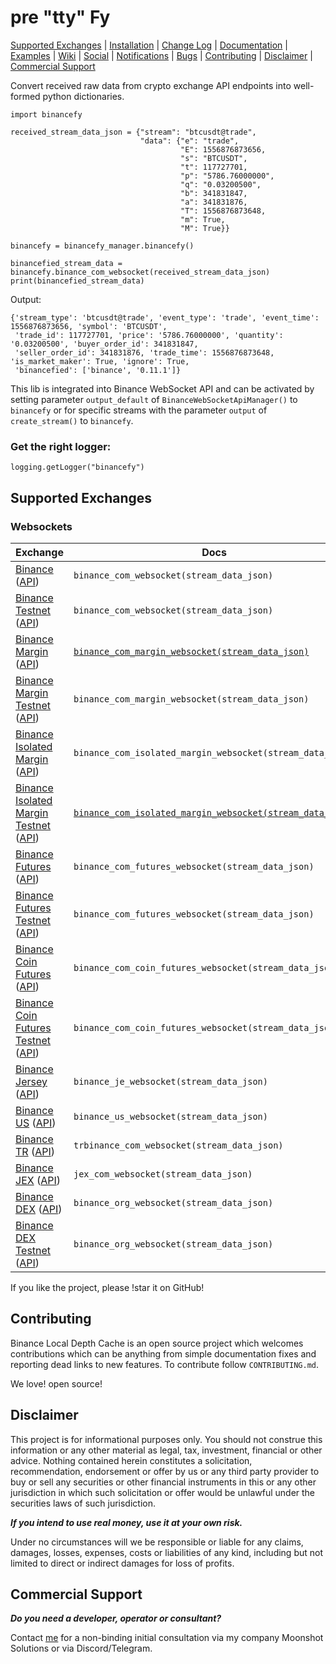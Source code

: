 # pre "tty" Fy
[Supported Exchanges](#supported-exchanges) | [Installation](#installation-and-upgrade) | [Change Log](#change-log) | [Documentation](#documentation) | 
[Examples](#examples) | [Wiki](#wiki) | [Social](#social) | [Notifications](#receive-notifications) | [Bugs](#how-to-report-bugs-or-suggest-improvements) 
| [Contributing](#contributing) | [Disclaimer](#disclaimer) | [Commercial Support](#commercial-support)

Convert received raw data from crypto exchange API endpoints into well-formed python dictionaries.

```
import binancefy

received_stream_data_json = {"stream": "btcusdt@trade",
                             "data": {"e": "trade",
                                      "E": 1556876873656,
                                      "s": "BTCUSDT",
                                      "t": 117727701,
                                      "p": "5786.76000000",
                                      "q": "0.03200500",
                                      "b": 341831847,
                                      "a": 341831876,
                                      "T": 1556876873648,
                                      "m": True,
                                      "M": True}}

binancefy = binancefy_manager.binancefy()

binancefied_stream_data = binancefy.binance_com_websocket(received_stream_data_json)
print(binancefied_stream_data)
```

Output:

```
{'stream_type': 'btcusdt@trade', 'event_type': 'trade', 'event_time': 1556876873656, 'symbol': 'BTCUSDT',
 'trade_id': 117727701, 'price': '5786.76000000', 'quantity': '0.03200500', 'buyer_order_id': 341831847,
 'seller_order_id': 341831876, 'trade_time': 1556876873648, 'is_market_maker': True, 'ignore': True,
 'binancefied': ['binance', '0.11.1']}
```

This lib is integrated into 
Binance WebSocket API 
and can be activated by setting parameter 
`output_default` of `BinanceWebSocketApiManager()` to `binancefy` 
or for specific streams with the parameter 
`output` of `create_stream()` to `binancefy`.

### Get the right logger:
```
logging.getLogger("binancefy")
```

## Supported Exchanges
### Websockets

| Exchange | Docs            | Status | 
| -------- | --------------- | ------ |
| [Binance](https://www.binance.com) ([API](https://github.com/binance-exchange/binance-official-api-docs)) | `binance_com_websocket(stream_data_json)` | STABLE |
| [Binance Testnet](https://testnet.binance.vision/) ([API](https://github.com/binance-exchange/binance-official-api-docs)) | `binance_com_websocket(stream_data_json)` | STABLE |
| [Binance Margin](https://www.binance.com) ([API](https://github.com/binance-exchange/binance-official-api-docs)) | [`binance_com_margin_websocket(stream_data_json)`]() | STABLE |
| [Binance Margin Testnet](https://testnet.binance.vision/) ([API](https://github.com/binance-exchange/binance-official-api-docs)) | `binance_com_margin_websocket(stream_data_json)` | STABLE |
| [Binance Isolated Margin](https://www.binance.com) ([API](https://github.com/binance-exchange/binance-official-api-docs)) | `binance_com_isolated_margin_websocket(stream_data_json)` | STABLE |
| [Binance Isolated Margin Testnet](https://testnet.binance.vision/) ([API](https://github.com/binance-exchange/binance-official-api-docs)) | [`binance_com_isolated_margin_websocket(stream_data_json)`]() | STABLE |
| [Binance Futures](https://www.binance.com) ([API](https://github.com/binance-exchange/binance-official-api-docs)) | `binance_com_futures_websocket(stream_data_json)` | STABLE |
| [Binance Futures Testnet](https://testnet.binancefuture.com) ([API](https://github.com/binance-exchange/binance-official-api-docs)) | `binance_com_futures_websocket(stream_data_json)` | STABLE |
| [Binance Coin Futures](https://www.binance.com) ([API](https://github.com/binance-exchange/binance-official-api-docs)) | `binance_com_coin_futures_websocket(stream_data_json)` | NEEDS_YOUR_HELP |
| [Binance Coin Futures Testnet](https://testnet.binancefuture.com) ([API](https://github.com/binance-exchange/binance-official-api-docs)) | `binance_com_coin_futures_websocket(stream_data_json)` | NEEDS_YOUR_HELP |
| [Binance Jersey](https://www.binance.je) ([API](https://github.com/binance-jersey/binance-official-api-docs/)) | `binance_je_websocket(stream_data_json)` | STABLE |
| [Binance US](https://www.binance.us) ([API](https://github.com/binance-us/binance-official-api-docs)) | `binance_us_websocket(stream_data_json)` | STABLE |
| [Binance TR](https://www.trbinance.com) ([API](https://www.trbinance.com/apidocs)) | `trbinance_com_websocket(stream_data_json)` | STABLE |
| [Binance JEX](https://www.jex.com) ([API](https://jexapi.github.io/api-doc/spot.html#change-log)) | `jex_com_websocket(stream_data_json)` | STABLE |
| [Binance DEX](https://www.binance.org) ([API](https://docs.binance.org/)) | `binance_org_websocket(stream_data_json)` | NEEDS_YOUR_HELP |
| [Binance DEX Testnet](https://testnet.binance.org) ([API](https://docs.binance.org/)) | `binance_org_websocket(stream_data_json)` | NEEDS_YOUR_HELP |


If you like the project, please 
!star it on 
GitHub! 

## Contributing

Binance Local Depth Cache is
an open
source project which welcomes contributions which can be anything from simple documentation fixes and reporting dead
links to new features. To
contribute follow `CONTRIBUTING.md`.

We love!
open source!

## Disclaimer

This project is for informational purposes only. You should not construe this information or any other material as
legal, tax, investment, financial or other advice. Nothing contained herein constitutes a solicitation, recommendation,
endorsement or offer by us or any third party provider to buy or sell any securities or other financial instruments in
this or any other jurisdiction in which such solicitation or offer would be unlawful under the securities laws of such
jurisdiction.

***If you intend to use real money, use it at your own risk.***

Under no circumstances will we be responsible or liable for any claims, damages, losses, expenses, costs or liabilities
of any kind, including but not limited to direct or indirect damages for loss of profits.

## Commercial Support

***Do you need a developer, operator or consultant?***

Contact [me](https://about.me/oliver-zehentleitner) for a non-binding initial consultation via my company Moonshot
Solutions or via Discord/Telegram.

